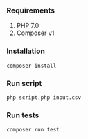 ### Requirements

1. PHP 7.0
2. Composer v1

### Installation

```
composer install
```

### Run script

```
php script.php input.csv
```

### Run tests

```
composer run test
```